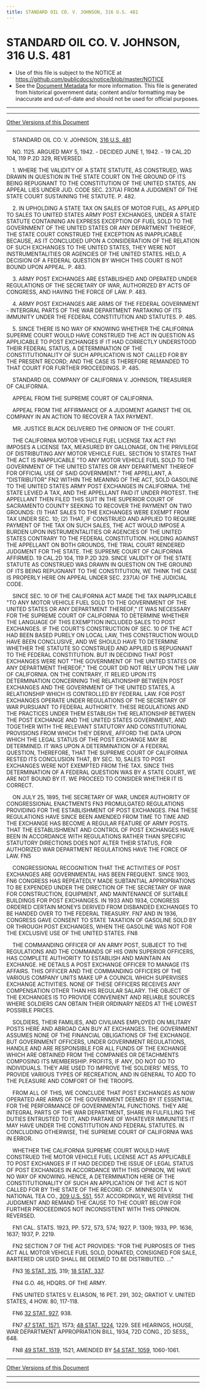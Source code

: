 ```yaml
---
title: STANDARD OIL CO. V. JOHNSON, 316 U.S. 481
---
```


# STANDARD OIL CO. V. JOHNSON, 316 U.S. 481

* Use of this file is subject to the NOTICE at https://github.com/publicdocs/notice/blob/master/NOTICE
* See the [Document Metadata](../../../index.md) for more information.
  This file is generated from historical government data; content and/or formatting may be inaccurate and out-of-date and should not be used for official purposes.

----------
----------

[Other Versions of this Document](https://publicdocs.github.io/go/links?ns=uslm-x&ref=%2Fus%2Fcourts%2Fscotus%2FusReporter%2F316%2F481)

----------

    STANDARD OIL CO. V. JOHNSON, [316 U.S. 481][/us/courts/scotus/usReporter/316/481]

    NO. 1125.  ARGUED MAY 5, 1942.  - DECIDED JUNE 1, 1942.  - 19 CAL.2D 104, 119 P.2D 329, REVERSED.

    1.  WHERE THE VALIDITY OF A STATE STATUTE, AS CONSTRUED, WAS DRAWN IN QUESTION IN THE STATE COURT ON THE GROUND OF ITS BEING REPUGNANT TO THE CONSTITUTION OF THE UNITED STATES, AN APPEAL LIES UNDER JUD.  CODE SEC. 237(A) FROM A JUDGMENT OF THE STATE COURT SUSTAINING THE STATUTE.  P. 482.

    2.  IN UPHOLDING A STATE TAX ON SALES OF MOTOR FUEL, AS APPLIED TO SALES TO UNITED STATES ARMY POST EXCHANGES, UNDER A STATE STATUTE CONTAINING AN EXPRESS EXCEPTION OF FUEL SOLD TO THE GOVERNMENT OF THE UNITED STATES OR ANY DEPARTMENT THEREOF, THE STATE COURT CONSTRUED THE EXCEPTION AS INAPPLICABLE BECAUSE, AS IT CONCLUDED UPON A CONSIDERATION OF THE RELATION OF SUCH EXCHANGES TO THE UNITED STATES, THEY WERE NOT INSTRUMENTALITIES OR AGENCIES OF THE UNITED STATES.  HELD, A DECISION OF A FEDERAL QUESTION BY WHICH THIS COURT IS NOT BOUND UPON APPEAL.  P. 483.

    3.  ARMY POST EXCHANGES ARE ESTABLISHED AND OPERATED UNDER REGULATIONS OF THE SECRETARY OF WAR, AUTHORIZED BY ACTS OF CONGRESS, AND HAVING THE FORCE OF LAW.  P. 483.

    4.  ARMY POST EXCHANGES ARE ARMS OF THE FEDERAL GOVERNMENT - INTERGRAL PARTS OF THE WAR DEPARTMENT PARTAKING OF ITS IMMUNITY UNDER THE FEDERAL CONSTITUTION AND STATUTES.  P. 485.

    5.  SINCE THERE IS NO WAY OF KNOWING WHETHER THE CALIFORNIA SUPERME COURT WOULD HAVE CONSTRUED THE ACT IN QUESTION AS APPLICABLE TO POST EXCHANGES IF IT HAD CORRECTLY UNDERSTOOD THEIR FEDERAL STATUS, A DETERMINATION OF THE CONSTITUTIONALITY OF SUCH APPLICATION IS NOT CALLED FOR BY THE PRESENT RECORD; AND THE CASE IS THEREFORE REMANDED TO THAT COURT FOR FURTHER PROCEEDINGS.  P. 485.

    STANDARD OIL COMPANY OF CALIFORNIA V. JOHNSON, TREASURER OF CALIFORNIA.

    APPEAL FROM THE SUPREME COURT OF CALIFORNIA.

    APPEAL FROM THE AFFIRMANCE OF A JUDGMENT AGAINST THE OIL COMPANY IN AN ACTION TO RECOVER A TAX PAYMENT.

    MR. JUSTICE BLACK DELIVERED THE OPINION OF THE COURT.

    THE CALIFORNIA MOTOR VEHICLE FUEL LICENSE TAX ACT  FN1  IMPOSES A LICENSE TAX, MEASURED BY GALLONAGE, ON THE PRIVILEGE OF DISTRIBUTING ANY MOTOR VEHICLE FUEL.  SECTION 10 STATES THAT THE ACT IS INAPPLICABLE "TO ANY MOTOR VEHICLE FUEL SOLD TO THE GOVERNMENT OF THE UNITED STATES OR ANY DEPARTMENT THEREOF FOR OFFICIAL USE OF SAID GOVERNMENT."  THE APPELLANT, A "DISTRIBUTOR"  FN2 WITHIN THE MEANING OF THE ACT, SOLD GASOLINE TO THE UNITED STATES ARMY POST EXCHANGES IN CALIFORNIA.  THE STATE LEVIED A TAX, AND THE APPELLANT PAID IT UNDER PROTEST.  THE APPELLANT THEN FILED THIS SUIT IN THE SUPERIOR COURT OF SACRAMENTO COUNTY SEEKING TO RECOVER THE PAYMENT ON TWO GROUNDS:  (1) THAT SALES TO THE EXCHANGES WERE EXEMPT FROM TAX UNDER SEC. 10; (2) THAT, IF CONSTRUED AND APPLIED TO REQUIRE PAYMENT OF THE TAX ON SUCH SALES, THE ACT WOULD IMPOSE A BURDEN UPON INSTRUMENTALITIES OR AGENCIES OF THE UNITED STATES CONTRARY TO THE FEDERAL CONSTITUTION.  HOLDING AGAINST THE APPELLANT ON BOTH GROUNDS, THE TRIAL COURT RENDERED JUDGMENT FOR THE STATE.  THE SUPREME COURT OF CALIFORNIA AFFIRMED.  19 CAL.2D 104, 119 P.2D 329.  SINCE VALIDITY OF THE STATE STATUTE AS CONSTRUED WAS DRAWN IN QUESTION ON THE GROUND OF ITS BEING REPUGNANT TO THE CONSTITUTION, WE THINK THE CASE IS PROPERLY HERE ON APPEAL UNDER SEC. 237(A) OF THE JUDICIAL CODE.

    SINCE SEC. 10 OF THE CALIFORNIA ACT MADE THE TAX INAPPLICABLE "TO ANY MOTOR VEHICLE FUEL SOLD TO THE GOVERNMENT OF THE UNITED STATES OR ANY DEPARTMENT THEREOF," IT WAS NECESSARY FOR THE SUPREME COURT OF CALIFORNIA TO DETERMINE WHETHER THE LANGUAGE OF THIS EXEMPTION INCLUDED SALES TO POST EXCHANGES.  IF THE COURT'S CONSTRUCTION OF SEC. 10 OF THE ACT HAD BEEN BASED PURELY ON LOCAL LAW, THIS CONSTRUCTION WOULD HAVE BEEN CONCLUSIVE, AND WE SHOULD HAVE TO DETERMINE WHETHER THE STATUTE SO CONSTRUED AND APPLIED IS REPUGNANT TO THE FEDERAL CONSTITUTION.  BUT IN DECIDING THAT POST EXCHANGES WERE NOT "THE GOVERNMENT OF THE UNITED STATES OR ANY DEPARTMENT THEREOF," THE COURT DID NOT RELY UPON THE LAW OF CALIFORNIA.  ON THE CONTRARY, IT RELIED UPON ITS DETERMINATION CONCERNING THE RELATIONSHIP BETWEEN POST EXCHANGES AND THE GOVERNMENT OF THE UNITED STATES, A RELATIONSHIP WHICH IS CONTROLLED BY FEDERAL LAW.  FOR POST EXCHANGES OPERATE UNDER REGULATIONS OF THE SECRETARY OF WAR PURSUANT TO FEDERAL AUTHORITY.  THESE REGULATIONS AND THE PRACTICES UNDER THEM ESTABLISH THE RELATIONSHIP BETWEEN THE POST EXCHANGE AND THE UNITED STATES GOVERNMENT, AND TOGETHER WITH THE RELEVANT STATUTORY AND CONSTITUTIONAL PROVISIONS FROM WHICH THEY DERIVE, AFFORD THE DATA UPON WHICH THE LEGAL STATUS OF THE POST EXCHANGE MAY BE DETERMINED.  IT WAS UPON A DETERMINATION OF A FEDERAL QUESTION, THEREFORE, THAT THE SUPREME COURT OF CALIFORNIA RESTED ITS CONCLUSION THAT, BY SEC. 10, SALES TO POST EXCHANGES WERE NOT EXEMPTED FROM THE TAX.  SINCE THIS DETERMINATION OF A FEDERAL QUESTION WAS BY A STATE COURT, WE ARE NOT BOUND BY IT.  WE PROCEED TO CONSIDER WHETHER IT IS CORRECT.

    ON JULY 25, 1895, THE SECRETARY OF WAR, UNDER AUTHORITY OF CONGRESSIONAL ENACTMENTS  FN3 PROMULGATED REGULATIONS PROVIDING FOR THE ESTABLISHMENT OF POST EXCHANGES.  FN4  THESE REGULATIONS HAVE SINCE BEEN AMENDED FROM TIME TO TIME AND THE EXCHANGE HAS BECOME A REGULAR FEATURE OF ARMY POSTS.  THAT THE ESTABLISHMENT AND CONTROL OF POST EXCHANGES HAVE BEEN IN ACCORDANCE WITH REGULATIONS RATHER THAN SPECIFIC STATUTORY DIRECTIONS DOES NOT ALTER THEIR STATUS, FOR AUTHORIZED WAR DEPARTMENT REGULATIONS HAVE THE FORCE OF LAW.  FN5

    CONGRESSIONAL RECOGNITION THAT THE ACTIVITIES OF POST EXCHANGES ARE GOVERNMENTAL HAS BEEN FREQUENT.  SINCE 1903,  FN6  CONGRESS HAS REPEATEDLY MADE SUBTANTIAL APPROPRIATIONS TO BE EXPENDED UNDER THE DIRECTION OF THE SECRETARY OF WAR FOR CONSTRUCTION, EQUIPMENT, AND MAINTENANCE OF SUITABLE BUILDINGS FOR POST EXCHANGES.  IN 1933 AND 1934, CONGRESS ORDERED CERTAIN MONEYS DERIVED FROM DISBANDED EXCHANGES TO BE HANDED OVER TO THE FEDERAL TREASURY.  FN7  AND IN 1936, CONGRESS GAVE CONSENT TO STATE TAXATION OF GASOLINE SOLD BY OR THROUGH POST EXCHANGES, WHEN THE GASOLINE WAS NOT FOR THE EXCLUSIVE USE OF THE UNITED STATES.  FN8

    THE COMMANDING OFFICER OF AN ARMY POST, SUBJECT TO THE REGULATIONS AND THE COMMANDS OF HIS OWN SUPERIOR OFFICERS, HAS COMPLETE AUTHORITY TO ESTABLISH AND MAINTAIN AN EXCHANGE.  HE DETAILS A POST EXCHANGE OFFICER TO MANAGE ITS AFFAIRS.  THIS OFFICER AND THE COMMANDING OFFICERS OF THE VARIOUS COMPANY UNITS MAKE UP A COUNCIL WHICH SUPERVISES EXCHANGE ACTIVITIES.  NONE OF THESE OFFICERS RECEIVES ANY COMPENSATION OTHER THAN HIS REGULAR SALARY.  THE OBJECT OF THE EXCHANGES IS TO PROVIDE CONVENIENT AND RELIABLE SOURCES WHERE SOLDIERS CAN OBTAIN THEIR ORDINARY NEEDS AT THE LOWEST POSSIBLE PRICES.

    SOLDIERS, THEIR FAMILIES, AND CIVILIANS EMPLOYED ON MILITARY POSTS HERE AND ABROAD CAN BUY AT EXCHANGES.  THE GOVERNMENT ASSUMES NONE OF THE FINANCIAL OBLIGATIONS OF THE EXCHANGE.  BUT GOVERNMENT OFFICERS, UNDER GOVERNMENT REGULATIONS, HANDLE AND ARE RESPONSIBLE FOR ALL FUNDS OF THE EXCHANGE WHICH ARE OBTAINED FROM THE COMPANIES OR DETACHMENTS COMPOSING ITS MEMBERSHIP.  PROFITS, IF ANY, DO NOT GO TO INDIVIDUALS.  THEY ARE USED TO IMPROVE THE SOLDIERS' MESS, TO PROVIDE VARIOUS TYPES OF RECREATION, AND IN GENERAL TO ADD TO THE PLEASURE AND COMFORT OF THE TROOPS.

    FROM ALL OF THIS, WE CONCLUDE THAT POST EXCHANGES AS NOW OPERATED ARE ARMS OF THE GOVERNMENT DEEMED BY IT ESSENTIAL FOR THE PERFORMANCE OF GOVERNMENTAL FUNCTIONS.  THEY ARE INTEGRAL PARTS OF THE WAR DEPARTMENT, SHARE IN FULFILLING THE DUTIES ENTRUSTED TO IT, AND PARTAKE OF WHATEVER IMMUNITIES IT MAY HAVE UNDER THE CONSTITUTION AND FEDERAL STATUTES.  IN CONCLUDING OTHERWISE, THE SUPREME COURT OF CALIFORNIA WAS IN ERROR.

    WHETHER THE CALIFORNIA SUPREME COURT WOULD HAVE CONSTRUED THE MOTOR VEHICLE FUEL LICENSE ACT AS APPLICABLE TO POST EXCHANGES IF IT HAD DECIDED THE ISSUE OF LEGAL STATUS OF POST EXCHANGES IN ACCORDANCE WITH THIS OPINION, WE HAVE NO WAY OF KNOWING.  HENCE, A DETERMINATION HERE OF THE CONSTITUTIONALITY OF SUCH AN APPLICATION OF THE ACT IS NOT CALLED FOR BY THE STATE OF THE RECORD.  CF. MINNESOTA V. NATIONAL TEA CO., [309 U.S. 551][/us/courts/scotus/usReporter/309/551], 557.  ACCORDINGLY, WE REVERSE THE JUDGMENT AND REMAND THE CAUSE TO THE COURT BELOW FOR FURTHER PROCEEDINGS NOT INCONSISTENT WITH THIS OPINION.  REVERSED.

    FN1  CAL. STATS. 1923, PP. 572, 573, 574; 1927, P. 1309; 1933, PP. 1636, 1637; 1937, P. 2219.

    FN2 SECTION 7 OF THE ACT PROVIDES:  "FOR THE PURPOSES OF THIS ACT ALL MOTOR VEHICLE FUEL SOLD, DONATED, CONSIGNED FOR SALE, BARTERED OR USED SHALL BE DEEMED TO BE DISTRIBUTED.  ..."

    FN3  [16 STAT. 315][/us/stat/16/315], 319; [18 STAT. 337][/us/stat/18/337].

    FN4  G.O. 46, HDQRS.  OF THE ARMY.

    FN5  UNITED STATES V. ELIASON, 16 PET. 291, 302; GRATIOT V. UNITED STATES, 4 HOW.  80, 117-118.

    FN6  [32 STAT. 927][/us/stat/32/927], 938.

    FN7  [47 STAT. 1571][/us/stat/47/1571], 1573; [48 STAT. 1224][/us/stat/48/1224], 1229.  SEE HEARINGS, HOUSE, WAR DEPARTMENT APPROPRIATION BILL, 1934, 72D CONG., 2D SESS,, 648.

    FN8  [49 STAT. 1519][/us/stat/49/1519], 1521, AMENDED BY [54 STAT. 1059][/us/stat/54/1059], 1060-1061.

----------

[Other Versions of this Document](https://publicdocs.github.io/go/links?ns=uslm-x&ref=%2Fus%2Fcourts%2Fscotus%2FusReporter%2F316%2F481)

----------
----------

[/us/courts/scotus/usReporter/316/481]: https://publicdocs.github.io/go/links?ns=uslm-x&ref=%2Fus%2Fcourts%2Fscotus%2FusReporter%2F316%2F481
[/us/courts/scotus/usReporter/309/551]: https://publicdocs.github.io/go/links?ns=uslm-x&ref=%2Fus%2Fcourts%2Fscotus%2FusReporter%2F309%2F551
[/us/stat/16/315]: https://publicdocs.github.io/go/links?ns=uslm&ref=%2Fus%2Fstat%2F16%2F315
[/us/stat/18/337]: https://publicdocs.github.io/go/links?ns=uslm&ref=%2Fus%2Fstat%2F18%2F337
[/us/stat/32/927]: https://publicdocs.github.io/go/links?ns=uslm&ref=%2Fus%2Fstat%2F32%2F927
[/us/stat/47/1571]: https://publicdocs.github.io/go/links?ns=uslm&ref=%2Fus%2Fstat%2F47%2F1571
[/us/stat/48/1224]: https://publicdocs.github.io/go/links?ns=uslm&ref=%2Fus%2Fstat%2F48%2F1224
[/us/stat/49/1519]: https://publicdocs.github.io/go/links?ns=uslm&ref=%2Fus%2Fstat%2F49%2F1519
[/us/stat/54/1059]: https://publicdocs.github.io/go/links?ns=uslm&ref=%2Fus%2Fstat%2F54%2F1059


